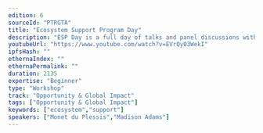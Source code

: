 ```yaml
---
edition: 6
sourceId: "PTRGTA"
title: "Ecosystem Support Program Day"
description: "ESP Day is a full day of talks and panel discussions with the purpose of exploring topics or projects pertinent to ecosystem development while highlighting the EF's grantees. Join us for wide-ranging conversations on building a post-Merge world, supporting education initiatives across cultures to reach our next billion, game development to achieve ZK scaling, and more!"
youtubeUrl: "https://www.youtube.com/watch?v=EVrQy03WekI"
ipfsHash: ""
ethernaIndex: ""
ethernaPermalink: ""
duration: 2135
expertise: "Beginner"
type: "Workshop"
track: "Opportunity & Global Impact"
tags: ["Opportunity & Global Impact"]
keywords: ["ecosystem","support"]
speakers: ["Monet du Plessis","Madison Adams"]
---
```

